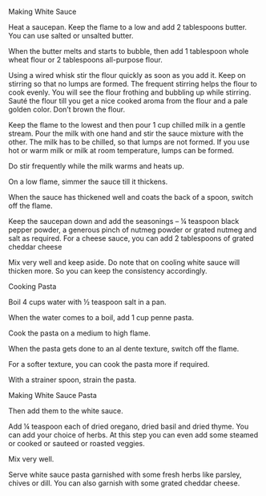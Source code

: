 Making White Sauce

Heat a saucepan. Keep the flame to a low and add 2 tablespoons butter. You can use salted or unsalted butter.

When the butter melts and starts to bubble, then add 1 tablespoon whole wheat flour or 2 tablespoons all-purpose flour.

Using a wired whisk stir the flour quickly as soon as you add it. Keep on stirring so that no lumps are formed. The frequent stirring helps the flour to cook evenly. You will see the flour frothing and bubbling up while stirring. Sauté the flour till you get a nice cooked aroma from the flour and a pale golden color. Don’t brown the flour.

Keep the flame to the lowest and then pour 1 cup chilled milk in a gentle stream. Pour the milk with one hand and stir the sauce mixture with the other. The milk has to be chilled, so that lumps are not formed. If you use hot or warm milk or milk at room temperature, lumps can be formed.

Do stir frequently while the milk warms and heats up.

On a low flame, simmer the sauce till it thickens.

When the sauce has thickened well and coats the back of a spoon, switch off the flame.

Keep the saucepan down and add the seasonings – ¼ teaspoon black pepper powder, a generous pinch of nutmeg powder or grated nutmeg and salt as required. For a cheese sauce, you can add 2 tablespoons of grated cheddar cheese

Mix very well and keep aside. Do note that on cooling white sauce will thicken more. So you can keep the consistency accordingly.

Cooking Pasta

Boil 4 cups water with ½ teaspoon salt in a pan.

When the water comes to a boil, add 1 cup penne pasta.

Cook the pasta on a medium to high flame.

When the pasta gets done to an al dente texture, switch off the flame.

 For a softer texture, you can cook the pasta more if required.

With a strainer spoon, strain the pasta.

Making White Sauce Pasta

Then add them to the white sauce.

Add ¼ teaspoon each of dried oregano, dried basil and dried thyme. You can add your choice of herbs. At this step you can even add some steamed or cooked or sauteed or roasted veggies.

Mix very well.

Serve white sauce pasta garnished with some fresh herbs like parsley, chives or dill. You can also garnish with some grated cheddar cheese.